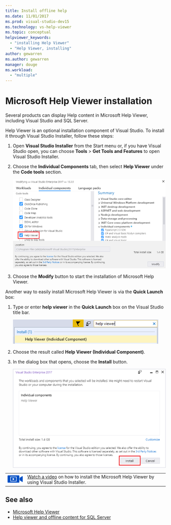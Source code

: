 ```yaml
---
title: Install offline help
ms.date: 11/01/2017
ms.prod: visual-studio-dev15
ms.technology: vs-help-viewer
ms.topic: conceptual
helpviewer_keywords:
  - "installing Help Viewer"
  - "Help Viewer, installing"
author: gewarren
ms.author: gewarren
manager: douge
ms.workload:
  - "multiple"
---
```

# Microsoft Help Viewer installation

Several products can display Help content in Microsoft Help Viewer, including Visual Studio and SQL Server.

Help Viewer is an optional installation component of Visual Studio. To install it through Visual Studio Installer, follow these steps:

1. Open **Visual Studio Installer** from the Start menu or, if you have Visual Studio open, you can choose **Tools** > **Get Tools and Features** to open Visual Studio Installer.

1. Choose the **Individual Components** tab, then select **Help Viewer** under the **Code tools** section.

   ![VS Installer Help Viewer component](media/installation/vs-installer.png)

1. Choose the **Modify** button to start the installation of Microsoft Help Viewer.

Another way to easily install Microsoft Help Viewer is via the **Quick Launch** box:

1. Type or enter **help viewer** in the **Quick Launch** box on the Visual Studio title bar.

   ![Quick Launch box](media/installation/quick-launch.png)

1. Choose the result called **Help Viewer (Individual Component)**.

1. In the dialog box that opens, choose the **Install** button.

   ![Install button](media/installation/install.png)

| | |
|---------|---------|
| ![movie camera icon for video](../install/media/video-icon.png) | [Watch a video](https://mva.microsoft.com/en-us/training-courses/getting-started-with-visual-studio-2017-17798?l=ZMfaVID6D_7411787171) on how to install the Microsoft Help Viewer by using Visual Studio Installer. |

## See also

- [Microsoft Help Viewer](../help-viewer/overview.md)
- [Help viewer and offline content for SQL Server](/sql/sql-server/sql-server-help-installation)